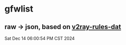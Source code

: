 # gfwlist
## raw -> json, based on [v2ray-rules-dat](https://github.com/Loyalsoldier/v2ray-rules-dat)
Sat Dec 14 06:00:54 PM CST 2024

